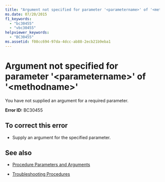 ```yaml
---
title: "Argument not specified for parameter '<parametername>' of '<methodname>'"
ms.date: 07/20/2015
f1_keywords: 
  - "bc30455"
  - "vbc30455"
helpviewer_keywords: 
  - "BC30455"
ms.assetid: f08cc694-97da-4dcc-ab88-2ecb21b9eba1
---
```

# Argument not specified for parameter '\<parametername>' of '\<methodname>'
You have not supplied an argument for a required parameter.  
  
 **Error ID:** BC30455  
  
## To correct this error  
  
- Supply an argument for the specified parameter.  
  
## See also

- [Procedure Parameters and Arguments](../programming-guide/language-features/procedures/procedure-parameters-and-arguments.md)

- [Troubleshooting Procedures](../programming-guide/language-features/procedures/troubleshooting-procedures.md)
